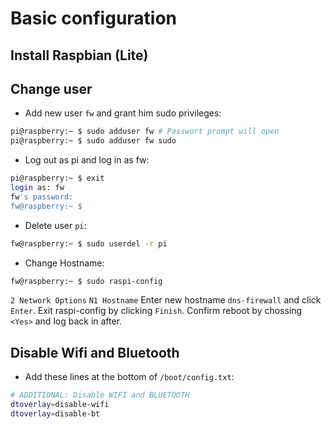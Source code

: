 # Basic configuration
## Install Raspbian (Lite)

## Change user
- Add new user `fw` and grant him sudo privileges:
```bash
pi@raspberry:~ $ sudo adduser fw # Passwort prompt will open
pi@raspberry:~ $ sudo adduser fw sudo
```
- Log out as pi and log in as fw:
```bash
pi@raspberry:~ $ exit
login as: fw
fw's password:
fw@raspberry:~ $ 
```
- Delete user `pi`:
```bash
fw@raspberry:~ $ sudo userdel -r pi
```
- Change Hostname:
```bash
fw@raspberry:~ $ sudo raspi-config
```
`2 Network Options`
`N1 Hostname`
Enter new hostname `dns-firewall` and click `Enter`.
Exit raspi-config by clicking `Finish`.
Confirm reboot by chossing `<Yes>` and log back in after.

## Disable Wifi and Bluetooth
- Add these lines at the bottom of `/boot/config.txt`:
```bash
# ADDITIONAL: Disable WIFI and BLUETOOTH
dtoverlay=disable-wifi
dtoverlay=disable-bt
```
